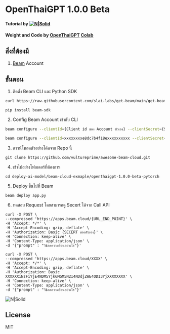 # OpenThaiGPT 1.0.0 Beta

#### Tutorial by [![N|Solid](https://vultureprime-research-center.s3.ap-southeast-1.amazonaws.com/vulturePrimeLogo.png)](https://vultureprime.com)

#### Weight and Code by [OpenThaiGPT](https://openthaigpt.aieat.or.th/) [Colab](https://colab.research.google.com/drive/1NkmAJHItpqu34Tur9wCFc97A6JzKR8xo)

## สิ่งที่ต้องมี
1. [Beam](https://beam.cloud) Account 
## ขั้นตอน 
1. ติดตั้ง Beam CLI และ Python SDK
```sh 
curl https://raw.githubusercontent.com/slai-labs/get-beam/main/get-beam.sh -sSfL | sh
```
```
pip install beam-sdk
```
2. Config Beam Account เข้ากับ CLI
```sh
beam configure --clientId={Client id ของ Account ตัวเอง} --clientSecret={Secret ของ Account ตัวเอง}
```
```sh
beam configure --clientId=xxxxxxxxe8dc7b4f18exxxxxxxxxx --clientSecret=xxxxxxxxx847cxxxxxxxxxxxxx
```
3. ดาวน์โหลดตัวอย่างโค้ดจาก Repo นี้
```
git clone https://github.com/vultureprime/awesome-beam-cloud.git
```
4. เข้าไปอย่างโฟลเดอร์ที่ต้องการ
```
cd deploy-ai-model/beam-cloud-exmaple/openthaigpt-1.0.0-beta-pytorch
```
5. Deploy ขึ้นไปที่ Beam 
```
beam deploy app.py
```
6. ทดสอบ Request  โดยสามารถดู Secert ได้จาก Call API
```
curl -X POST \
--compressed 'https://apps.beam.cloud/{URL_END_POINT}' \
-H 'Accept: */*' \
-H 'Accept-Encoding: gzip, deflate' \
-H 'Authorization: Basic {SECERT ของตัวเอง}' \
-H 'Connection: keep-alive' \
-H 'Content-Type: application/json' \
-d '{"prompt" : "วิธิลดความอ้วนอย่างไร"}'
```

```
curl -X POST \
--compressed 'https://apps.beam.cloud/XXXX' \
-H 'Accept: */*' \
-H 'Accept-Encoding: gzip, deflate' \
-H 'Authorization: Basic XXXXXXiNzFiYjE4NDM5Yjk6MGM5N2I4NDdjZWE4ODI3YjXXXXXXXX' \
-H 'Connection: keep-alive' \
-H 'Content-Type: application/json' \
-d '{"prompt" : "วิธิลดความอ้วนอย่างไร"}'
```

![N|Solid](https://vultureprime-research-center.s3.ap-southeast-1.amazonaws.com/Screenshot+2566-09-12+at+18.19.23.png)

## License 
MIT